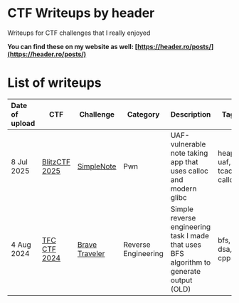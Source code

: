 # CTF Writeups by header

Writeups for CTF challenges that I really enjoyed

**You can find these on my website as well: [https://header.ro/posts/](https://header.ro/posts/)**

# List of writeups

| Date of upload | CTF | Challenge | Category | Description | Tags | Writeup |
| :-------- | ------- | -------- | ----------- | :----------- | ----------- | ----------- |
| 8 Jul 2025 | [BlitzCTF 2025](BlitzCTF%202025/) | [SimpleNote](BlitzCTF%202025/SimpleNote) | Pwn | UAF-vulnerable note taking app that uses calloc and modern glibc | heap, uaf, tcache, calloc | [WRITEUP.md](BlitzCTF%202025/SimpleNote/WRITEUP.md) |
| 4 Aug 2024 | [TFC CTF 2024](TFC%20CTF%202024/) | [Brave Traveler](TFC%20CTF%202024/Brave%20Traveler) | Reverse Engineering | Simple reverse engineering task I made that uses BFS algorithm to generate output (OLD) | bfs, dsa, cpp | [WRITEUP.md](TFC%20CTF%202024/Brave%20Traveler/WRITEUP.md) |

